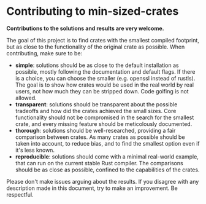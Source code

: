 # Contributing to min-sized-crates

**Contributions to the solutions and results are very welcome.**

The goal of this project is to find crates with the smallest compiled footprint, but as close to the functionality of the original crate as possible. When contributing, make sure to be:

- **simple**: solutions should be as close to the default installation as possible, mostly following the documentation and default flags. If there is a choice, you can choose the smaller (e.g. openssl instead of rustls). The goal is to show how crates would be used in the real world by real users, not how much they can be stripped down. Code golfing is not allowed.
- **transparent**: solutions should be transparent about the possible tradeoffs and how did the crates achieved the small sizes. Core functionality should not be compromised in the search for the smallest crate, and every missing feature should be meticolously documented.
- **thorough**: solutions should be well-researched, providing a fair comparison between crates. As many crates as possible should be taken into account, to reduce bias, and to find the smallest option even if it's less known.
- **reproducible**: solutions should come with a minimal real-world example, that can run on the current stable Rust compiler. The comparisons should be as close as possible, confined to the capabilities of the crates.

Please don't make issues arguing about the results. If you disagree with any description made in this document, try to make an improvement. Be respectful.
